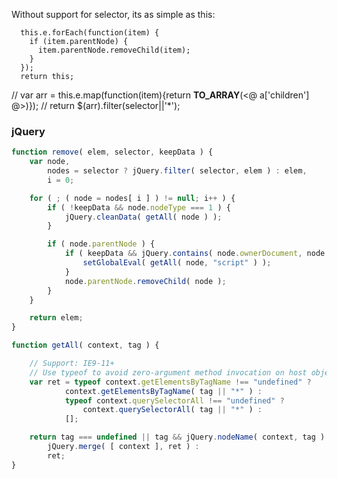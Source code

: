 Without support for selector, its as simple as this:

```
  this.e.forEach(function(item) {
    if (item.parentNode) {
      item.parentNode.removeChild(item);
    }
  });
  return this;
```

//  var arr = this.e.map(function(item){return __TO_ARRAY__(<@ a['children'] @>)});
//  return $(arr).filter(selector||'*');


### jQuery

```javascript
function remove( elem, selector, keepData ) {
	var node,
		nodes = selector ? jQuery.filter( selector, elem ) : elem,
		i = 0;

	for ( ; ( node = nodes[ i ] ) != null; i++ ) {
		if ( !keepData && node.nodeType === 1 ) {
			jQuery.cleanData( getAll( node ) );
		}

		if ( node.parentNode ) {
			if ( keepData && jQuery.contains( node.ownerDocument, node ) ) {
				setGlobalEval( getAll( node, "script" ) );
			}
			node.parentNode.removeChild( node );
		}
	}

	return elem;
}

function getAll( context, tag ) {

	// Support: IE9-11+
	// Use typeof to avoid zero-argument method invocation on host objects (#15151)
	var ret = typeof context.getElementsByTagName !== "undefined" ?
			context.getElementsByTagName( tag || "*" ) :
			typeof context.querySelectorAll !== "undefined" ?
				context.querySelectorAll( tag || "*" ) :
			[];

	return tag === undefined || tag && jQuery.nodeName( context, tag ) ?
		jQuery.merge( [ context ], ret ) :
		ret;
}

```


